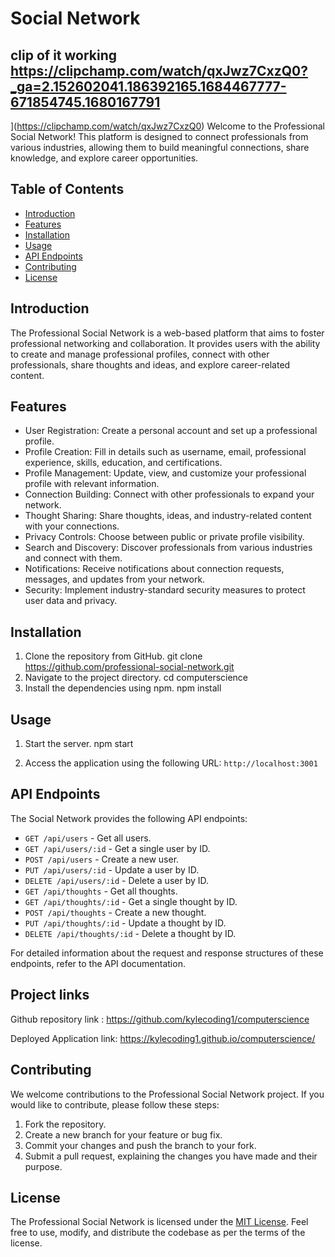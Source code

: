 #  Social Network

## clip of it working https://clipchamp.com/watch/qxJwz7CxzQ0?_ga=2.152602041.186392165.1684467777-671854745.1680167791
](https://clipchamp.com/watch/qxJwz7CxzQ0)
Welcome to the Professional Social Network! This platform is designed to connect professionals from various industries, allowing them to build meaningful connections, share knowledge, and explore career opportunities.

## Table of Contents
- [Introduction](#introduction)
- [Features](#features)
- [Installation](#installation)
- [Usage](#usage)
- [API Endpoints](#api-endpoints)
- [Contributing](#contributing)
- [License](#license)

## Introduction
The Professional Social Network is a web-based platform that aims to foster professional networking and collaboration. It provides users with the ability to create and manage professional profiles, connect with other professionals, share thoughts and ideas, and explore career-related content.

## Features
- User Registration: Create a personal account and set up a professional profile.
- Profile Creation: Fill in details such as username, email, professional experience, skills, education, and certifications.
- Profile Management: Update, view, and customize your professional profile with relevant information.
- Connection Building: Connect with other professionals to expand your network.
- Thought Sharing: Share thoughts, ideas, and industry-related content with your connections.
- Privacy Controls: Choose between public or private profile visibility.
- Search and Discovery: Discover professionals from various industries and connect with them.
- Notifications: Receive notifications about connection requests, messages, and updates from your network.
- Security: Implement industry-standard security measures to protect user data and privacy.

## Installation
1. Clone the repository from GitHub.
git clone https://github.com/professional-social-network.git
2. Navigate to the project directory.
cd computerscience
3. Install the dependencies using npm.
npm install


## Usage
1. Start the server.
npm start

2. Access the application using the following URL: `http://localhost:3001`

## API Endpoints
The Social Network provides the following API endpoints:

- `GET /api/users` - Get all users.
- `GET /api/users/:id` - Get a single user by ID.
- `POST /api/users` - Create a new user.
- `PUT /api/users/:id` - Update a user by ID.
- `DELETE /api/users/:id` - Delete a user by ID.
- `GET /api/thoughts` - Get all thoughts.
- `GET /api/thoughts/:id` - Get a single thought by ID.
- `POST /api/thoughts` - Create a new thought.
- `PUT /api/thoughts/:id` - Update a thought by ID.
- `DELETE /api/thoughts/:id` - Delete a thought by ID.

For detailed information about the request and response structures of these endpoints, refer to the API documentation.

## Project links
Github repository link : https://github.com/kylecoding1/computerscience

Deployed Application link: https://kylecoding1.github.io/computerscience/

## Contributing
We welcome contributions to the Professional Social Network project. If you would like to contribute, please follow these steps:
1. Fork the repository.
2. Create a new branch for your feature or bug fix.
3. Commit your changes and push the branch to your fork.
4. Submit a pull request, explaining the changes you have made and their purpose.

## License
The Professional Social Network is licensed under the [MIT License](https://opensource.org/licenses/MIT). Feel free to use, modify, and distribute the codebase as per the terms of the license.
